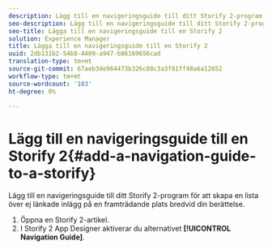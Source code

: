 ```yaml
---
description: Lägg till en navigeringsguide till ditt Storify 2-program för att skapa en lista över ej länkade inlägg på en framträdande plats bredvid din berättelse.
seo-description: Lägg till en navigeringsguide till ditt Storify 2-program för att skapa en lista över ej länkade inlägg på en framträdande plats bredvid din berättelse.
seo-title: Lägga till en navigeringsguide till en Storify 2
solution: Experience Manager
title: Lägga till en navigeringsguide till en Storify 2
uuid: 2db131b2-54b8-4409-a947-b86169656cad
translation-type: tm+mt
source-git-commit: 67aeb3de964473b326c88c3a3f81ff48a6a12652
workflow-type: tm+mt
source-wordcount: '103'
ht-degree: 0%

---
```



# Lägg till en navigeringsguide till en Storify 2{#add-a-navigation-guide-to-a-storify}

Lägg till en navigeringsguide till ditt Storify 2-program för att skapa en lista över ej länkade inlägg på en framträdande plats bredvid din berättelse.

1. Öppna en Storify 2-artikel.
1. I Storify 2 App Designer aktiverar du alternativet **[!UICONTROL Navigation Guide]**.

